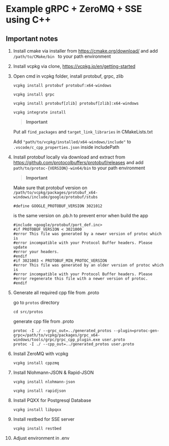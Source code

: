 # Example gRPC + ZeroMQ + SSE using C++

## Important notes

1. Install cmake via installer from https://cmake.org/download/ and add  ```/path/to/CMake/bin ``` to your path environment
   
2. Install vcpkg via clone, https://vcpkg.io/en/getting-started
   
3. Open cmd in vcpkg folder, install protobuf, grpc, zlib

    ```
    vcpkg install protobuf protobuf:x64-windows
    ```
    
    ```
    vcpkg install grpc
    ```
    
    ```
    vcpkg install protobuf[zlib] protobuf[zlib]:x64-windows
    ```
    
    ```
    vcpkg integrate install
    ```
    
    >**Important**
    
    Put all ```find_packages``` and ```target_link_libraries``` in CMakeLists.txt
    
    Add ```"path/to/vcpkg/installed/x64-windows/include"``` to ```.vscode/c_cpp_properties.json``` inside includePath

4. Install protobuf locally via download and extract from https://github.com/protocolbuffers/protobuf/releases and add  ```path/to/protoc-{VERSION}-win64/bin``` to your path environment 

    >**Important**
    
    Make sure that protobuf version on  ```/path/to/vcpkg/packages/protobuf_x64-windows/include/google/protobuf/stubs```
    
    ```
    #define GOOGLE_PROTOBUF_VERSION 3021012
    ```

    is the same version on .pb.h to prevent error when build the app
    
    ```
    #include <google/protobuf/port_def.inc>
    #if PROTOBUF_VERSION < 3021000
    #error This file was generated by a newer version of protoc which is
    #error incompatible with your Protocol Buffer headers. Please update
    #error your headers.
    #endif
    #if 3021003 < PROTOBUF_MIN_PROTOC_VERSION
    #error This file was generated by an older version of protoc which is
    #error incompatible with your Protocol Buffer headers. Please
    #error regenerate this file with a newer version of protoc.
    #endif
    ```

5. Generate all required cpp file from .proto 

    go to ```protos``` directory

    ```
    cd src/protos
    ```

    generate cpp file from .proto
    ```
    protoc -I ./ --grpc_out=../generated_protos --plugin=protoc-gen-grpc=/path/to/vcpkg/packages/grpc_x64-windows/tools/grpc/grpc_cpp_plugin.exe user.proto
    protoc -I ./ --cpp_out=../generated_protos user.proto
    ```
6. Install ZeroMQ with vcpkg

    ```
    vcpkg install cppzmq
    ```
    
7. Install Nlohmann-JSON & Rapid-JSON

    ```
    vcpkg install nlohmann-json
    ```

    ```
    vcpkg install rapidjson
    ```

8. Install PQXX for Postgresql Database
    ```
    vcpkg install libpqxx
    ```

9. Install restbed for SSE server
    ```
    vcpkg install restbed
    ```
    
10. Adjust environment in .env

